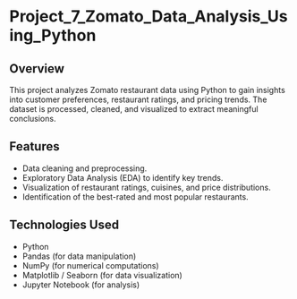 # Project_7_Zomato_Data_Analysis_Using_Python

## Overview
This project analyzes Zomato restaurant data using Python to gain insights into customer preferences, restaurant ratings, and pricing trends. The dataset is processed, cleaned, and visualized to extract meaningful conclusions.

## Features
- Data cleaning and preprocessing.
- Exploratory Data Analysis (EDA) to identify key trends.
- Visualization of restaurant ratings, cuisines, and price distributions.
- Identification of the best-rated and most popular restaurants.

## Technologies Used
- Python
- Pandas (for data manipulation)
- NumPy (for numerical computations)
- Matplotlib / Seaborn (for data visualization)
- Jupyter Notebook (for analysis)

